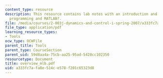 ```yaml
---
content_type: resource
description: This resource contains lab notes with an introduction and overview of
  programming and MATLAB?.
file: /media/courses/2-003j-dynamics-and-control-i-spring-2007/a333fc7afa8e514ce578f201c65323d8_overview_mlb.pdf
file_type: application/pdf
learning_resource_types:
- Tools
ocw_type: OCWFile
parent_title: Tools
parent_type: CourseSection
parent_uid: 59d8aa4a-75cb-aa25-95ad-5428cc102350
resourcetype: Document
title: overview_mlb.pdf
uid: a333fc7a-fa8e-514c-e578-f201c65323d8
---
```

